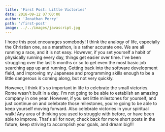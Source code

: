 ```yaml
---
title: 'First Post: Little Victories'
date: 2018-09-12 07:00:00
author: 'Jonathan Perry'
path: '/first-post'
image: ../../images/javascript.jpg
---
```


I hope this post encourages somebody! I think the analogy of life, especially the Christian one, as a marathon, is a rather accurate one. We are all running a race, and it is not easy. However, if you set yourself a habit of physically running every day, things get easier over time. I've been struggling over the last 5 months or so to get even the most basic job searching app up and running. Getting back into the software development field, and improving my Japanese and programming skills enough to be a little dangerous is coming along, but not very quickly.

However, I think it's so important in life to celebrate the small victories. Rome wasn't built in a day. I'm not going to be able to establish an amazing company in one year. However, if you set little milestones for yourself, and just continue on and celebrate those milestones, you're going to be able to keep yourself moving forward. Also celebrate victories in your spiritual walk! Any area of thinking you used to struggle with before, or have been able to improve. That's all for now; check back for more short posts in the future, keep striving to accomplish your goals, and dream big!!!
